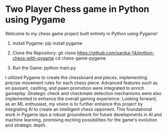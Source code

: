 # Two Player Chess game in Python using Pygame
Welcome to my chess game project built entirely in Python using Pygame!

1. Install Pygame: 
   pip install pygame
   
2. Clone the Repository:
   git clone https://github.com/sanika-14/python-chess-with-pygame
   cd chess-game-pygame
   
3. Run the Game:
   python main.py


I utilized Pygame to create the chessboard and pieces, implementing precise movement rules for each chess piece. Advanced features such as en passant, castling, and pawn promotion were integrated to enrich gameplay. Strategic check and checkmate detection mechanisms were also implemented to enhance the overall gaming experience.
Looking forward, as an ML enthusiast, my vision is to further enhance this project by integrating AI to create an intelligent chess opponent. This foundational work in Pygame lays a robust groundwork for future developments in AI and machine learning, promising exciting possibilities for the game's evolution and strategic depth.
